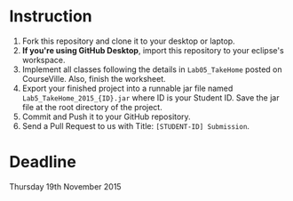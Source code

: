 # Instruction

1. Fork this repository and clone it to your desktop or laptop.
2. **If you're using GitHub Desktop**, import this repository to your eclipse's workspace.
3. Implement all classes following the details in `Lab05_TakeHome` posted on CourseVille. Also, finish the worksheet.
4. Export your finished project into a runnable jar file named `Lab5_TakeHome_2015_{ID}.jar` where ID is your Student ID.
    Save the jar file at the root directory of the project.
5. Commit and Push it to your GitHub repository.
6. Send a Pull Request to us with Title: `[STUDENT-ID] Submission`.

# Deadline
Thursday 19th November 2015

